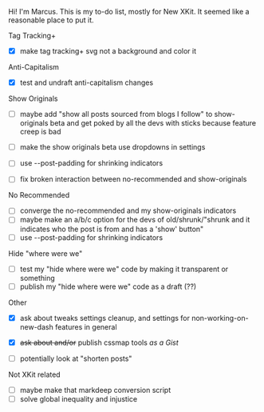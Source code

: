 Hi! I'm Marcus. This is my to-do list, mostly for New XKit. It seemed like a reasonable place to put it.

Tag Tracking+

- [x] make tag tracking+ svg not a background and color it

Anti-Capitalism

- [x] test and undraft anti-capitalism changes

Show Originals

- [ ] maybe add "show all posts sourced from blogs I follow" to show-originals beta and get poked by all the devs with sticks because feature creep is bad
- [ ] make the show originals beta use dropdowns in settings
- [ ] use --post-padding for shrinking indicators

- [ ] fix broken interaction between no-recommended and show-originals

No Recommended

- [ ] converge the no-recommended and my show-originals indicators
- [ ] maybe make an a/b/c option for the devs of old/shrunk/"shrunk and it indicates who the post is from and has a 'show' button"
- [ ] use --post-padding for shrinking indicators

Hide "where were we"

- [ ] test my "hide where were we" code by making it transparent or something
- [ ] publish my "hide where were we" code as a draft (??)

Other

- [x] ask about tweaks settings cleanup, and settings for non-working-on-new-dash features in general
- [x] ~~ask about and/or~~ publish cssmap tools *as a Gist*

- [ ] potentially look at "shorten posts"

Not XKit related

- [ ] maybe make that markdeep conversion script
- [ ] solve global inequality and injustice

<!--
**marcustyphoon/marcustyphoon** is a ✨ _special_ ✨ repository because its `README.md` (this file) appears on your GitHub profile.

Here are some ideas to get you started:

- 🔭 I’m currently working on ...
- 🌱 I’m currently learning ...
- 👯 I’m looking to collaborate on ...
- 🤔 I’m looking for help with ...
- 💬 Ask me about ...
- 📫 How to reach me: ...
- 😄 Pronouns: ...
- ⚡ Fun fact: ...
-->
